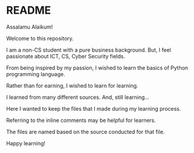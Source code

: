 # README

Assalamu Alaikum!

Welcome to this repository.

I am a non-CS student with a pure business background. But, I feel passionate about ICT, CS, Cyber Security fields.

From being inspired by my passion, I wished to learn the basics of Python programming language.

Rather than for earning, I wished to learn for learning.

I learned from many different sources. And, still learning... 

Here I wanted to keep the files that I made during my learning process.

Referring to the inline comments may be helpful for learners.

The files are named based on the source conducted for that file.

Happy learning!
